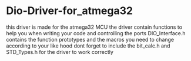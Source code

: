 # Dio-Driver-for_atmega32
this driver is made for the atmega32 MCU
the driver contain functions to help you when writing your code and controlling the ports
DIO_Interface.h
contains the function prototypes and the macros you need to change according to your like hood
dont forget to include the bit_calc.h and STD_Types.h for the driver to work correctly 

